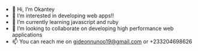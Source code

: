 - 👋 Hi, I’m Okantey
- 👀 I’m interested in developing web apps!!
- 🌱 I’m currently learning javascript and ruby
- 💞️ I’m looking to collaborate on developing high performance web applications
- 📫 You can reach me on gideonnunoo19@gmail.com or +233204698626

<!---
Okantey/Okantey is a ✨ special ✨ repository because its `README.md` (this file) appears on your GitHub profile.
You can click the Preview link to take a look at your changes.
--->
